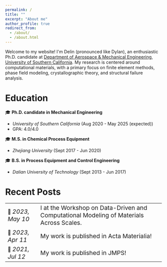 ```yaml
---
permalink: /
title: ""
excerpt: "About me"
author_profile: true
redirect_from: 
  - /about/
  - /about.html
---
```


Welcome to my website! I'm Delin (pronounced like Dylan), an enthusiastic Ph.D. candidate at [Department of Aerospace & Mechanical Engineering](https://ame.usc.edu/), [University of Southern California](https://www.usc.edu/). My research is centered around computational materials, with a primary focus on finite element methods, phase field modeling, crystallographic theory, and structural failure analysis.

Education
======
&#127891; **Ph.D. candidate in Mechanical Engineering** 
  - *University of Southern California* (Aug 2020 - May 2025 (expected))
  - GPA: 4.0/4.0
    
&#127891; **M.S. in Chemical Process Equipment**
  - *Zhejiang University* (Sept 2017 - Jun 2020)
    
&#127891; **B.S. in Process Equipment and Control Engineering**
  - *Dalian University of Technology* (Sept 2013 - Jun 2017)

Recent Posts
======

<table style="border-collapse: collapse; border: none;">
  <tr>
    <td style="border: none;">&#128226; <span style="font-style: italic; font-size: 1.2em;">2023, May 10</span></td>
    <td style="border: none; font-size: 1.2em;">I at the Workshop on Data-Driven and Computational Modeling of Materials Across Scales.</td>
  </tr>
  <tr>
    <td style="border: none;">&#128226; <span style="font-style: italic; font-size: 1.2em;">2023, Apr 11</span></td>
    <td style="border: none; font-size: 1.2em;">My work is published in Acta Materialia!</td>
  </tr>
  <tr>
    <td style="border: none;">&#128226; <span style="font-style: italic; font-size: 1.2em;">2021, Jul 12</span></td>
    <td style="border: none; font-size: 1.2em;">My work is published in JMPS!</td>
  </tr>
</table>
